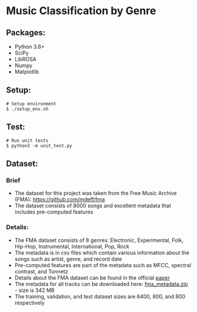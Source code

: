 # Music Classification by Genre


## Packages:
* Python 3.6+
* SciPy
* LibROSA
* Numpy
* Matplotlib

## Setup:
```
# Setup environment
$ ./setup_env.sh
```

## Test:
```
# Run unit tests
$ python3 -m unit_test.py
```

## Dataset:
### Brief
* The dataset for this project was taken from the Free Music Archive (FMA): https://github.com/mdeff/fma
* The dataset consists of 8000 songs and excellent metadata that includes pre-computed features

### Details:
* The FMA dataset consists of 8 genres: Electronic, Experimental, Folk, Hip-Hop, Instrumental, International, Pop, Rock
* The metadata is in csv files which contain various information about the songs such as artist, genre, and record date
* Pre-computed features are part of the metadata such as MFCC, spectral contrast, and Tonnetz
* Details about the FMA dataset can be found in the official [paper](https://arxiv.org/pdf/1612.01840.pdf)
* The metadata for all tracks can be downloaded here: [fma_metadata.zip](https://os.unil.cloud.switch.ch/fma/fma_metadata.zip) - size is 342 MB
* The training, validation, and test dataset sizes are 6400, 800, and 800 respectively 


